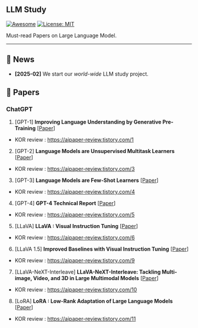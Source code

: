 ## LLM Study

[![Awesome](https://awesome.re/badge.svg)](https://github.com/pitlover/LLM_study) 
[![License: MIT](https://img.shields.io/badge/License-MIT-green.svg)](https://opensource.org/licenses/MIT)


Must-read Papers on Large Language Model.

---

## 🔔 News

- **[2025-02]** We start our *world-wide* LLM study project.

## 🌄 Papers

### ChatGPT

1. [GPT-1] **Improving Language Understanding by Generative Pre-Training** [[Paper](https://cdn.openai.com/research-covers/language-unsupervised/language_understanding_paper.pdf)]
  - KOR review :  https://aipaper-review.tistory.com/1
2. [GPT-2] **Language Models are Unsupervised Multitask Learners** [[Paper](https://cdn.openai.com/better-language-models/language_models_are_unsupervised_multitask_learners.pdf)]
  - KOR review : https://aipaper-review.tistory.com/3
3. [GPT-3] **Language Models are Few-Shot Learners** [[Paper](https://arxiv.org/abs/2005.14165)]
  - KOR review : https://aipaper-review.tistory.com/4
4. [GPT-4] **GPT-4 Technical Report** [[Paper](https://arxiv.org/abs/2303.08774)]
  - KOR review : https://aipaper-review.tistory.com/5
5. [LLaVA] **LLaVA : Visual Instruction Tuning** [[Paper](https://arxiv.org/abs/2304.08485)]
  - KOR review : https://aipaper-review.tistory.com/6
6. [LLaVA 1.5] **Improved Baselines with Visual Instruction Tuning** [[Paper](https://arxiv.org/abs/2310.03744)]
  - KOR review : https://aipaper-review.tistory.com/9
7. [LLaVA-NeXT-Interleave] **LLaVA-NeXT-Interleave: Tackling Multi-image, Video, and 3D in Large Multimodal Models** [[Paper](https://arxiv.org/abs/2407.07895)]
  - KOR review : https://aipaper-review.tistory.com/10
8. [LoRA] **LoRA : Low-Rank Adaptation of Large Language Models** [[Paper]((https://arxiv.org/abs/2106.09685))]
  - KOR review : https://aipaper-review.tistory.com/11
